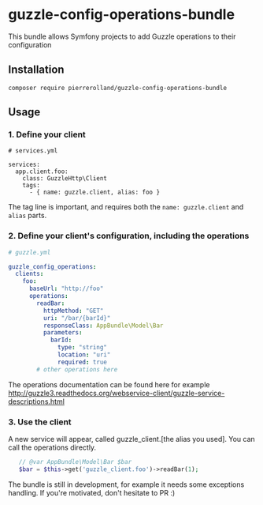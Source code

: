 # guzzle-config-operations-bundle
This bundle allows Symfony projects to add Guzzle operations to their configuration

## Installation
`composer require pierrerolland/guzzle-config-operations-bundle`

## Usage

### 1. Define your client

```ỳaml
# services.yml

services:
  app.client.foo:
    class: GuzzleHttp\Client
    tags:
      - { name: guzzle.client, alias: foo }
```
The tag line is important, and requires both the `name: guzzle.client` and `alias` parts.

### 2. Define your client's configuration, including the operations

```yaml
# guzzle.yml

guzzle_config_operations:
  clients:
    foo:
      baseUrl: "http://foo"
      operations:
        readBar:
          httpMethod: "GET"
          uri: "/bar/{barId}"
          responseClass: AppBundle\Model\Bar
          parameters:
            barId:
              type: "string"
              location: "uri"
              required: true
        # other operations here
```

The operations documentation can be found here for example http://guzzle3.readthedocs.org/webservice-client/guzzle-service-descriptions.html

### 3. Use the client

A new service will appear, called guzzle_client.[the alias you used]. You can call the operations directly.

```php
   // @var AppBundle\Model\Bar $bar
   $bar = $this->get('guzzle_client.foo')->readBar(1);
```

The bundle is still in development, for example it needs some exceptions handling. If you're motivated, don't hesitate to PR :)

